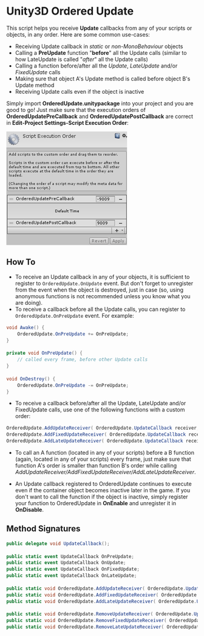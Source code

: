 # Unity3D Ordered Update
This script helps you receive **Update** callbacks from any of your scripts or objects, in any order. Here are some common use-cases:

- Receiving Update callback in *static* or *non-MonoBehaviour* objects
- Calling a **PreUpdate** function "**before**" all the Update calls (similar to how LateUpdate is called "*after*" all the Update calls)
- Calling a function before/after all the *Update*, *LateUpdate* and/or *FixedUpdate* calls
- Making sure that object A's Update method is called before object B's Update method
- Receiving Update calls even if the object is inactive

Simply import **OrderedUpdate.unitypackage** into your project and you are good to go! Just make sure that the execution orders of **OrderedUpdatePreCallback** and **OrderedUpdatePostCallback** are correct in **Edit-Project Settings-Script Execution Order**:

![ScriptExecutionOrder](ScriptExecutionOrderImg.png)

## How To
- To receive an Update callback in any of your objects, it is sufficient to register to `OrderedUpdate.OnUpdate` event. But don't forget to unregister from the event when the object is destroyed, just in case (so, using anonymous functions is not recommended unless you know what you are doing).
- To receive a callback before all the Update calls, you can register to `OrderedUpdate.OnPreUpdate` event. For example:

```csharp
void Awake() {
	OrderedUpdate.OnPreUpdate += OnPreUpdate;
}

private void OnPreUpdate() {
	// called every frame, before other Update calls
}

void OnDestroy() {
	OrderedUpdate.OnPreUpdate -= OnPreUpdate;
}
```

- To receive a callback before/after all the Update, LateUpdate and/or FixedUpdate calls, use one of the following functions with a custom order:

```csharp
OrderedUpdate.AddUpdateReceiver( OrderedUpdate.UpdateCallback receiver, int order );
OrderedUpdate.AddFixedUpdateReceiver( OrderedUpdate.UpdateCallback receiver, int order );
OrderedUpdate.AddLateUpdateReceiver( OrderedUpdate.UpdateCallback receiver, int order );
```

- To call an A function (located in any of your scripts) before a B function (again, located in any of your scripts) every frame, just make sure that function A's order is smaller than function B's order while calling *AddUpdateReceiver/AddFixedUpdateReceiver/AddLateUpdateReceiver*.

- An Update callback registered to OrderedUpdate continues to execute even if the container object becomes inactive later in the game. If you don't want to call the function if the object is inactive, simply register your function to OrderedUpdate in **OnEnable** and unregister it in **OnDisable**.

## Method Signatures
```csharp
public delegate void UpdateCallback();

public static event UpdateCallback OnPreUpdate;
public static event UpdateCallback OnUpdate;
public static event UpdateCallback OnFixedUpdate;
public static event UpdateCallback OnLateUpdate;

public static void OrderedUpdate.AddUpdateReceiver( OrderedUpdate.UpdateCallback receiver, int order = 0 );
public static void OrderedUpdate.AddFixedUpdateReceiver( OrderedUpdate.UpdateCallback receiver, int order = 0 );
public static void OrderedUpdate.AddLateUpdateReceiver( OrderedUpdate.UpdateCallback receiver, int order = 0 );

public static void OrderedUpdate.RemoveUpdateReceiver( OrderedUpdate.UpdateCallback receiver, int order = 0 );
public static void OrderedUpdate.RemoveFixedUpdateReceiver( OrderedUpdate.UpdateCallback receiver, int order = 0 );
public static void OrderedUpdate.RemoveLateUpdateReceiver( OrderedUpdate.UpdateCallback receiver, int order = 0 );
```
